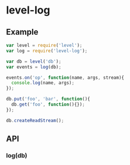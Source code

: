 
# level-log

## Example

```js
var level = require('level');
var log = require('level-log');

var db = level('db');
var events = log(db);

events.on('op', function(name, args, stream){
  console.log(name, args);
});

db.put('foo', 'bar', function(){
  db.get('foo', function(){});
});

db.createReadStream();
```

## API

### log(db)
